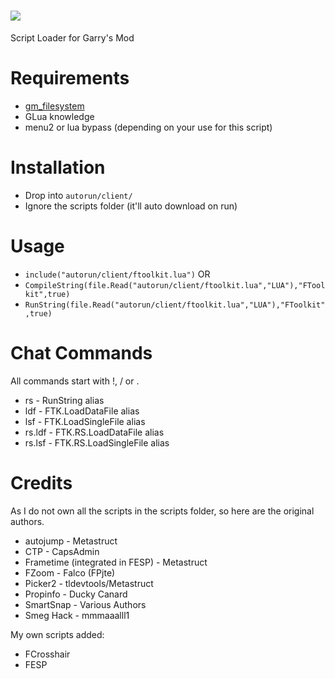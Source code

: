 ![](https://my.mixtape.moe/fefjeq.png)
=======
Script Loader for Garry's Mod

Requirements
=======
 - [gm_filesystem](https://github.com/danielga/gm_filesystem/releases)
 - GLua knowledge
 - menu2 or lua bypass (depending on your use for this script)

Installation
=======
 - Drop into ```autorun/client/```
 - Ignore the scripts folder (it'll auto download on run)

Usage
=======
 - ```include("autorun/client/ftoolkit.lua")``` OR
 - ```CompileString(file.Read("autorun/client/ftoolkit.lua","LUA"),"FToolkit",true)```
 - ```RunString(file.Read("autorun/client/ftoolkit.lua","LUA"),"FToolkit",true)```

Chat Commands
=======
All commands start with !, / or .

 - rs - RunString alias
 - ldf - FTK.LoadDataFile alias
 - lsf - FTK.LoadSingleFile alias
 - rs.ldf - FTK.RS.LoadDataFile alias
 - rs.lsf - FTK.RS.LoadSingleFile alias

Credits
=======
As I do not own all the scripts in the scripts folder, so here are the original authors.

 - autojump - Metastruct
 - CTP - CapsAdmin
 - Frametime (integrated in FESP) - Metastruct
 - FZoom - Falco (FPjte)
 - Picker2 - tldevtools/Metastruct
 - Propinfo - Ducky Canard
 - SmartSnap - Various Authors
 - Smeg Hack - mmmaaalll1

My own scripts added:

 - FCrosshair
 - FESP